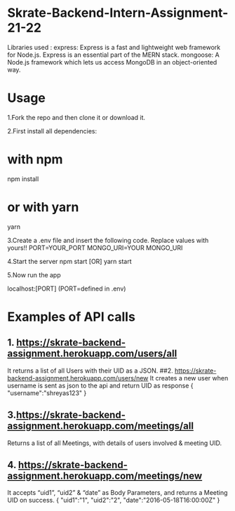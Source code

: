 # Skrate-Backend-Intern-Assignment-21-22

Libraries used :
express: Express is a fast and lightweight web framework for Node.js. Express is an essential part of the MERN stack.
mongoose: A Node.js framework which lets us access MongoDB in an object-oriented way.
# Usage
1.Fork the repo and then clone it or download it.

2.First install all dependencies:

# with npm
npm install

# or with yarn
yarn

3.Create a .env file and insert the following code. Replace values with yours!!
PORT=YOUR_PORT
MONGO_URI=YOUR MONGO_URI

4.Start the server
npm start [OR] yarn start
 
5.Now run the app

localhost:[PORT] (PORT=defined in .env)


# Examples of API calls
## 1. https://skrate-backend-assignment.herokuapp.com/users/all 
It returns a list of all Users with their UID as a JSON.
##2. https://skrate-backend-assignment.herokuapp.com/users/new
It creates a new user when username is sent as json to the api and return UID as response
{
    "username":"shreyas123"
}

## 3.https://skrate-backend-assignment.herokuapp.com/meetings/all
Returns a list of all Meetings, with details of users involved & meeting UID.

## 4. https://skrate-backend-assignment.herokuapp.com/meetings/new
It accepts “uid1”, “uid2” & “date” as Body Parameters, and returns a Meeting UID on success.
{
    "uid1":"1",
    "uid2":"2",
    "date":"2016-05-18T16:00:00Z"
}
